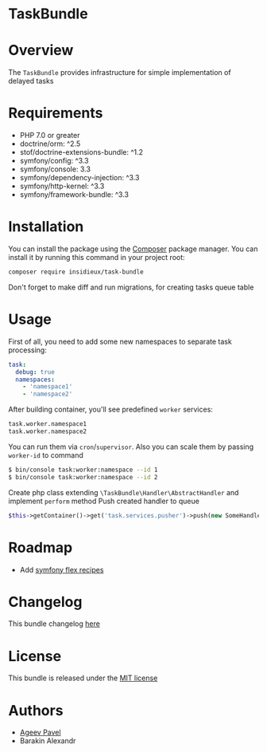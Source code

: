 TaskBundle
==========

Overview
========
The `TaskBundle` provides infrastructure for simple implementation of delayed tasks 

Requirements
============
* PHP 7.0 or greater
* doctrine/orm: ^2.5
* stof/doctrine-extensions-bundle: ^1.2
* symfony/config: ^3.3
* symfony/console: 3.3
* symfony/dependency-injection: ^3.3
* symfony/http-kernel: ^3.3
* symfony/framework-bundle: ^3.3

Installation
============
You can install the package using the [Composer](https://getcomposer.org/) package manager. You can install it by running this command in your project root:
```sh
composer require insidieux/task-bundle
```

Don't forget to make diff and run migrations, for creating tasks queue table

Usage
=====
First of all, you need to add some new namespaces to separate task processing:
```yml
task:
  debug: true
  namespaces:
    - 'namespace1'
    - 'namespace2'
```
After building container, you'll see predefined `worker` services:
```sh
task.worker.namespace1
task.worker.namespace2
```
You can run them via `cron`/`supervisor`. Also you can scale them by passing `worker-id` to command
```sh
$ bin/console task:worker:namespace --id 1
$ bin/console task:worker:namespace --id 2
```
Create php class extending `\TaskBundle\Handler\AbstractHandler` and implement `perform` method
Push created handler to queue
```php
$this->getContainer()->get('task.services.pusher')->push(new SomeHandler, 'namespace1');
```

Roadmap
=======
* Add [symfony flex recipes](https://github.com/symfony/recipes-contrib)

Changelog
=========
This bundle changelog [here](CHANGELOG.md)

License
=======
This bundle is released under the [MIT license](LICENSE)

Authors
=======
* [Ageev Pavel](mailto:ageev.pavel.v@gmail.com)
* Barakin Alexandr

